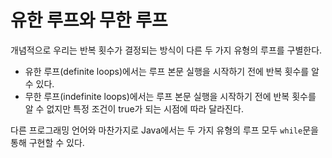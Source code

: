 # 유한 루프와 무한 루프

개념적으로 우리는 반복 횟수가 결정되는 방식이 다른 두 가지 유형의 루프를 구별한다.

- 유한 루프(definite loops)에서는 루프 본문 실행을 시작하기 전에 반복 횟수를 알 수 있다.
- 무한 루프(indefinite loops)에서는 루프 본문 실행을 시작하기 전에 반복 횟수를 알 수 없지만 특정 조건이 true가 되는 시점에 따라 달라진다.

다른 프로그래밍 언어와 마찬가지로 Java에서는 두 가지 유형의 루프 모두 `while`문을 통해 구현할 수 있다.